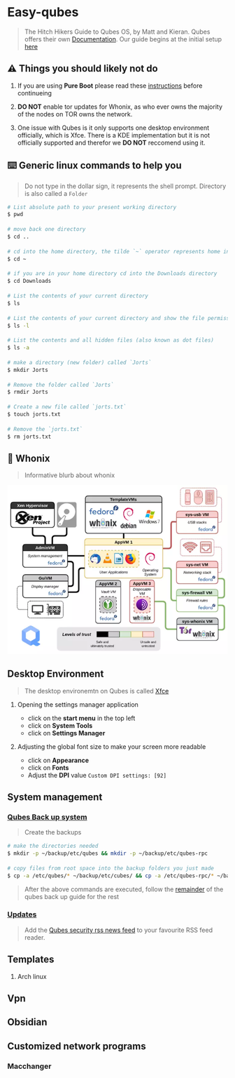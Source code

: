# Easy-qubes

> The Hitch Hikers Guide to Qubes OS, by Matt and Kieran.
> Qubes offers their own [Documentation](git@github.com:mattcoding4days/easy-qubes.git). Our guide
> begins at the initial setup [here](https://www.qubes-os.org/doc/installation-guide/#initial-setup)

## :warning: Things you should likely not do

1. If you are using **Pure Boot** please read these [instructions](https://docs.puri.sm/PureBoot/GettingStarted.html) before
   continueing 
   
2. **DO NOT** enable tor updates for Whonix, as who ever owns the majority of the nodes on TOR
   owns the network.    
   
3. One issue with Qubes is it only supports one desktop environment officially, which is Xfce.
   There is a KDE implementation but it is not officially supported and therefor we **DO NOT**
   reccomend using it.

## :keyboard: Generic linux commands to help you

> Do not type in the dollar sign, it represents the shell prompt.
> Directory is also called a `Folder`

```bash
# List absolute path to your present working directory
$ pwd

# move back one directory
$ cd ..

# cd into the home directory, the tilde `~` operator represents home in the unix world
$ cd ~

# if you are in your home directory cd into the Downloads directory
$ cd Downloads

# List the contents of your current directory
$ ls

# List the contents of your current directory and show the file permissions
$ ls -l

# List the contents and all hidden files (also known as dot files)
$ ls -a

# make a directory (new folder) called `Jorts`
$ mkdir Jorts

# Remove the folder called `Jorts`
$ rmdir Jorts

# Create a new file called `jorts.txt`
$ touch jorts.txt

# Remove the `jorts.txt`
$ rm jorts.txt
```

## :scroll: Whonix

> Informative blurb about whonix

<div align="Center">
  <img src="assets/whonix-overview.webp">
</div>

## Desktop Environment

> The desktop environemtn on Qubes is called [Xfce](https://github.com/mattcoding4days/easy-qubes)

1. Opening the settings manager application
   * click on the **start menu** in the top left
   * click on **System Tools**
   * click on **Settings Manager**

2. Adjusting the global font size to make your screen more readable
   * click on **Appearance**
   * click on **Fonts**
   * Adjust the **DPI** value `Custom DPI settings: [92]`

## System management

### [Qubes Back up system](https://github.com/mattcoding4days/easy-qubes)

> Create the backups

```bash
# make the directories needed
$ mkdir -p ~/backup/etc/qubes && mkdir -p ~/backup/etc/qubes-rpc

# copy files from root space into the backup folders you just made
$ cp -a /etc/qubes/* ~/backup/etc/cubes/ && cp -a /etc/qubes-rpc/* ~/backup/etc/qubes-rpc/
```

> After the above commands are executed, follow the [remainder](https://www.qubes-os.org/doc/how-to-back-up-restore-and-migrate/#creating-a-backup) of the qubes back up guide for the rest

### [Updates](https://www.qubes-os.org/doc/how-to-back-up-restore-and-migrate/#creating-a-backup)

> Add the [Qubes security rss news feed](https://www.qubes-os.org/feed.xml) to your favourite RSS feed reader.


## Templates

1. Arch linux

## Vpn

## Obsidian

## Customized network programs

### Macchanger


